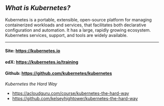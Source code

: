 
## *What is Kubernetes?*
<p>
Kubernetes is a portable, extensible, open-source platform for managing containerized workloads and services, that facilitates both declarative configuration and automation. It has a large, rapidly growing ecosystem. Kubernetes services, support, and tools are widely available.
</p>

***
#### Site: https://kubernetes.io
#### edX: https://kubernetes.io/training
#### Github: https://github.com/kubernetes/kubernetes

*Kubernetes the Hard Way* <br>
- https://acloudguru.com/course/kubernetes-the-hard-way
- https://github.com/kelseyhightower/kubernetes-the-hard-way

